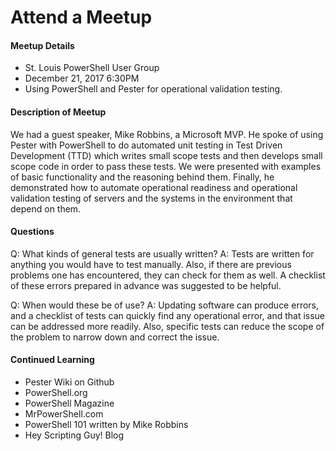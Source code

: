 # Attend a Meetup

#### Meetup Details
* St. Louis PowerShell User Group
* December 21, 2017 6:30PM
* Using PowerShell and Pester for operational validation testing.

#### Description of Meetup
We had a guest speaker, Mike Robbins, a Microsoft MVP. He spoke of using Pester
with PowerShell to do automated unit testing in Test Driven Development (TTD)
which writes small scope tests and then develops small scope code in order to pass
these tests. We were presented with examples of basic functionality and the
reasoning behind them. Finally, he demonstrated how to automate operational
readiness and operational validation testing of servers and the systems in the
environment that depend on them.


#### Questions
Q: What kinds of general tests are usually written?
A: Tests are written for anything you would have to test manually. Also, if there
   are previous problems one has encountered, they can check for them as well.
   A checklist of these errors prepared in advance was suggested to be helpful.

Q: When would these be of use?
A: Updating software can produce errors, and a checklist of tests can quickly
   find any operational error, and that issue can be addressed more readily.
   Also, specific tests can reduce the scope of the problem to narrow down
   and correct the issue.

#### Continued Learning
* Pester Wiki on Github
* PowerShell.org
* PowerShell Magazine
* MrPowerShell.com
* PowerShell 101 written by Mike Robbins
* Hey Scripting Guy! Blog
